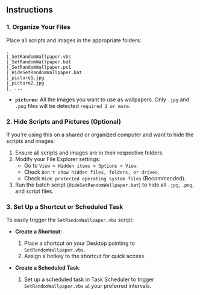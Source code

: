 ## Instructions

### 1. Organize Your Files

Place all scripts and images in the appropriate folders:

```
.
|_SetRandomWallpaper.vbs
|_SetRandomWallpaper.bat
|_SetRandomWallpaper.ps1
|_HideSetRandomWallpaper.bat
|_picture1.jpg
|_picture2.jpg
|_ ...
```
- **`pictures`**: All the images you want to use as wallpapers. Only `.jpg` and `.png` files will be detected `required 2 or more`.

### 2. Hide Scripts and Pictures (Optional)

If you're using this on a shared or organized computer and want to hide the scripts and images:

1. Ensure all scripts and images are in their respective folders.
2. Modify your File Explorer settings:
   - Go to `View > Hidden items > Options > View`.
   - Check `Don't show hidden files, folders, or drives`.
   - Check `Hide protected operating system files` (Recommended).
3. Run the batch script (`HideSetRandomWallpaper.bat`) to hide all `.jpg`, `.png`, and script files.

### 3. Set Up a Shortcut or Scheduled Task

To easily trigger the `SetRandomWallpaper.vbs` script:

- **Create a Shortcut**:
  1. Place a shortcut on your Desktop pointing to `SetRandomWallpaper.vbs`.
  2. Assign a hotkey to the shortcut for quick access.

- **Create a Scheduled Task**:
  1. Set up a scheduled task in Task Scheduler to trigger `SetRandomWallpaper.vbs` at your preferred intervals.
